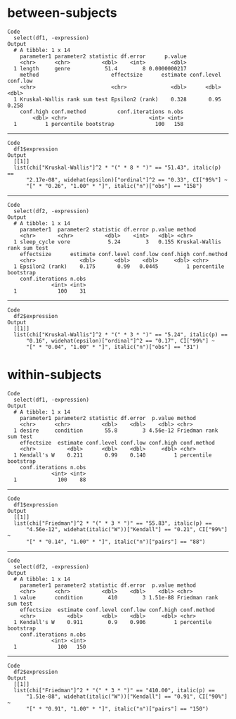 # between-subjects

    Code
      select(df1, -expression)
    Output
      # A tibble: 1 x 14
        parameter1 parameter2 statistic df.error      p.value
        <chr>      <chr>          <dbl>    <int>        <dbl>
      1 length     genre           51.4        8 0.0000000217
        method                       effectsize      estimate conf.level conf.low
        <chr>                        <chr>              <dbl>      <dbl>    <dbl>
      1 Kruskal-Wallis rank sum test Epsilon2 (rank)    0.328       0.95    0.258
        conf.high conf.method          conf.iterations n.obs
            <dbl> <chr>                          <int> <int>
      1         1 percentile bootstrap             100   158

---

    Code
      df1$expression
    Output
      [[1]]
      list(chi["Kruskal-Wallis"]^2 * "(" * 8 * ")" == "51.43", italic(p) == 
          "2.17e-08", widehat(epsilon)["ordinal"]^2 == "0.33", CI["95%"] ~ 
          "[" * "0.26", "1.00" * "]", italic("n")["obs"] == "158")
      

---

    Code
      select(df2, -expression)
    Output
      # A tibble: 1 x 14
        parameter1  parameter2 statistic df.error p.value method                      
        <chr>       <chr>          <dbl>    <int>   <dbl> <chr>                       
      1 sleep_cycle vore            5.24        3   0.155 Kruskal-Wallis rank sum test
        effectsize      estimate conf.level conf.low conf.high conf.method         
        <chr>              <dbl>      <dbl>    <dbl>     <dbl> <chr>               
      1 Epsilon2 (rank)    0.175       0.99   0.0445         1 percentile bootstrap
        conf.iterations n.obs
                  <int> <int>
      1             100    31

---

    Code
      df2$expression
    Output
      [[1]]
      list(chi["Kruskal-Wallis"]^2 * "(" * 3 * ")" == "5.24", italic(p) == 
          "0.16", widehat(epsilon)["ordinal"]^2 == "0.17", CI["99%"] ~ 
          "[" * "0.04", "1.00" * "]", italic("n")["obs"] == "31")
      

# within-subjects

    Code
      select(df1, -expression)
    Output
      # A tibble: 1 x 14
        parameter1 parameter2 statistic df.error  p.value method                
        <chr>      <chr>          <dbl>    <dbl>    <dbl> <chr>                 
      1 desire     condition       55.8        3 4.56e-12 Friedman rank sum test
        effectsize  estimate conf.level conf.low conf.high conf.method         
        <chr>          <dbl>      <dbl>    <dbl>     <dbl> <chr>               
      1 Kendall's W    0.211       0.99    0.140         1 percentile bootstrap
        conf.iterations n.obs
                  <int> <int>
      1             100    88

---

    Code
      df1$expression
    Output
      [[1]]
      list(chi["Friedman"]^2 * "(" * 3 * ")" == "55.83", italic(p) == 
          "4.56e-12", widehat(italic("W"))["Kendall"] == "0.21", CI["99%"] ~ 
          "[" * "0.14", "1.00" * "]", italic("n")["pairs"] == "88")
      

---

    Code
      select(df2, -expression)
    Output
      # A tibble: 1 x 14
        parameter1 parameter2 statistic df.error  p.value method                
        <chr>      <chr>          <dbl>    <dbl>    <dbl> <chr>                 
      1 value      condition        410        3 1.51e-88 Friedman rank sum test
        effectsize  estimate conf.level conf.low conf.high conf.method         
        <chr>          <dbl>      <dbl>    <dbl>     <dbl> <chr>               
      1 Kendall's W    0.911        0.9    0.906         1 percentile bootstrap
        conf.iterations n.obs
                  <int> <int>
      1             100   150

---

    Code
      df2$expression
    Output
      [[1]]
      list(chi["Friedman"]^2 * "(" * 3 * ")" == "410.00", italic(p) == 
          "1.51e-88", widehat(italic("W"))["Kendall"] == "0.91", CI["90%"] ~ 
          "[" * "0.91", "1.00" * "]", italic("n")["pairs"] == "150")
      

